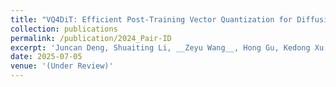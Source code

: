 ```yaml
---
title: "VQ4DiT: Efficient Post-Training Vector Quantization for Diffusion Transformers"
collection: publications
permalink: /publication/2024_Pair-ID
excerpt: 'Juncan Deng, Shuaiting Li, __Zeyu Wang__, Hong Gu, Kedong Xu, Kejie Huang'
date: 2025-07-05
venue: '(Under Review)'
---
```

